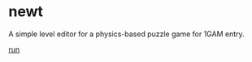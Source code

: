 newt
====

A simple level editor for a physics-based puzzle game for 1GAM entry.


<a href="http://asalga.github.io/newt/src/">run</a>

